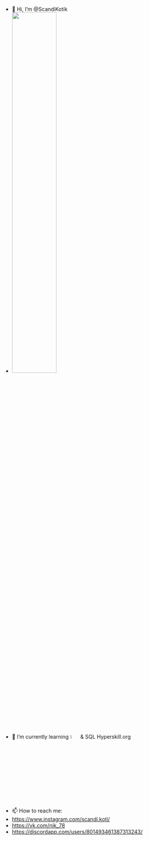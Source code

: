 - 👋 Hi, I’m @ScandiKotik
- <img src="https://media.giphy.com/media/KeQJaXuGvio5yrBWka/giphy.gif" width="50%" height="50%"/>
- 🌱 I’m currently learning <img src="https://media.giphy.com/media/UtEd87cLAH789bR5sk/giphy.gif" width="5%" height="5%"/> & SQL Hyperskill.org
- 📫 How to reach me: 
- https://www.instagram.com/scandi.koti/
- https://vk.com/nik_78
- https://discordapp.com/users/801493461387313243/

<!---
ScandiKotik/ScandiKotik is a ✨ special ✨ repository because its `README.md` (this file) appears on your GitHub profile.
You can click the Preview link to take a look at your changes.
--->
